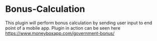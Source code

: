# Bonus-Calculation
This plugin will perform bonus calculation by sending  user input to end point of a mobile app. 
Plugin in action can be seen here https://www.moneyboxapp.com/government-bonus/
